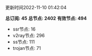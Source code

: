 更新时间2022-11-10 01:42:04

**总订阅: 45**
**总节点: 2402**
**有效节点: 494**
- ssr节点: 16
- v2ray节点: 296
- ss节点: 111
- trojan节点: 71
